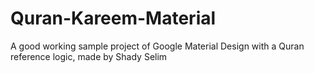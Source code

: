 # Quran-Kareem-Material
A good working sample project of Google Material Design with a Quran reference logic, made by Shady Selim
